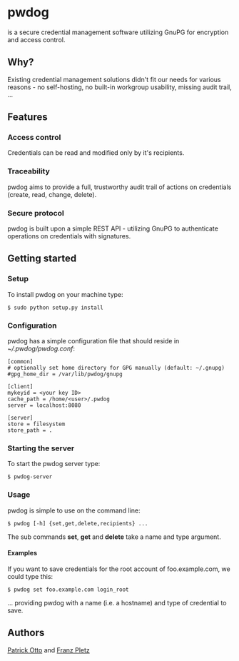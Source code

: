 # pwdog
is a secure credential management software utilizing GnuPG for encryption and access control.

## Why?
Existing credential management solutions didn't fit our needs for various reasons - no self-hosting, no built-in workgroup usability, missing audit trail, ...

## Features
### Access control
Credentials can be read and modified only by it's recipients.

### Traceability
pwdog aims to provide a full, trustworthy audit trail of actions on credentials (create, read, change, delete).

### Secure protocol
pwdog is built upon a simple REST API - utilizing GnuPG to authenticate operations on credentials with signatures.

## Getting started
### Setup
To install pwdog on your machine type:

    $ sudo python setup.py install

### Configuration
pwdog has a simple configuration file that should reside in *~/.pwdog/pwdog.conf*:

    [common]
    # optionally set home directory for GPG manually (default: ~/.gnupg)
    #gpg_home_dir = /var/lib/pwdog/gnupg

    [client]
    mykeyid = <your key ID>
    cache_path = /home/<user>/.pwdog
    server = localhost:8080

    [server]
    store = filesystem
    store_path = .

### Starting the server
To start the pwdog server type:

    $ pwdog-server

### Usage

pwdog is simple to use on the command line:

    $ pwdog [-h] {set,get,delete,recipients} ...

The sub commands **set**, **get** and **delete** take a name and type argument.

#### Examples

If you want to save credentials for the root account of foo.example.com, we could type this:

    $ pwdog set foo.example.com login_root

... providing pwdog with a name (i.e. a hostname) and type of credential to save.

## Authors
[Patrick Otto](mailto:patrick.otto@mayflower.de) and [Franz Pletz](mailto:franz.pletz@mayflower.de)
